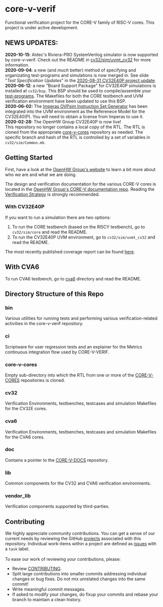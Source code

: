 # core-v-verif
Functional verification project for the CORE-V family of RISC-V cores. This project is under active development.

## NEWS UPDATES:
**2020-10-15**: Aldec's Riviera-PRO SystemVerilog simulator is now supported by core-v-verif.  Check out the README in [cv32/sim/uvmt_cv32](https://github.com/openhwgroup/core-v-verif/tree/master/cv32/sim/uvmt_cv32#running-the-environment-with-aldec-riviera-pro-riviera) for more information.
<br>
**2020-09-04**: a new (and _much_ better) method of specifying and organizating test-programs and simulations is now merged in.  See slide "_Test Specification Updates_" in the [2020-08-31 CV32E40P project update](https://github.com/openhwgroup/core-v-docs/blob/master/verif/MeetingPresentations/20200831-CV32E40P-ProjectScheduleUpdate.pptx).
<br>
**2020-06-12**: a new "Board Support Package" for CV32E40P simulations is installed at `cv32/bsp`.  This BSP should be used to compile/assemble your [test-programs](https://core-v-docs-verif-strat.readthedocs.io/en/latest/test_program_environment.html).  The Makefiles for both the CORE testbench and UVM verification environment have been updated to use this BSP.
<br>
**2020-06-02:** The [Imperas OVPsim Instruction Set Generator](http://www.ovpworld.org/) has been integrated into the UVM environment as the Referenece Model for the CV32E40(P).  You will need to obtain a license from Imperas to use it.
<br>
**2020-02-28:** The OpenHW Group CV32E40P is now live!<br>This repository no longer contains a local copy of the RTL.  The RTL is cloned from the appropriate [core-v-cores](https://github.com/openhwgroup/core-v-cores) repository as needed.  The specific branch and hash of the RTL is controlled by a set of variables in `cv32/sim/Common.mk`.

## Getting Started
First, have a look at the [OpenHW Group's website](https://www.openhwgroup.org) to learn a bit more about who we are and what we are doing.  

The design and verification documentation for the various CORE-V cores is located in the [OpenHW Group's CORE-V documentation repo](https://github.com/openhwgroup/core-v-docs).  Reading the [Verification Strategy](https://core-v-docs-verif-strat.readthedocs.io/en/latest/) is strongly recommended.

### With CV32E40P
If you want to run a simulation there are two options:
1. To run the CORE testbench (based on the RI5CY testbench), go to `cv32/sim/core` and read the README.
2. To run the CV32E40P UVM environment, go to `cv32/sim/uvmt_cv32` and read the README.

The most recently published coverage report can be found [here](https://mikeopenhwgroup.github.io/core-v-docs/).

## With CVA6
To run CVA6 testbench, go to [cva6](cva6) directory and read the README.

## Directory Structure of this Repo
### bin
Various utilities for running tests and performing various verification-related activities in the core-v-verif repository.

### ci
Scriptware for user regression tests and an explainer for the Metrics continuous integration flow used by CORE-V-VERIF.

### core-v-cores
Empty sub-directory into which the RTL from one or more of the [CORE-V-CORES](https://github.com/openhwgroup/core-v-cores) repositories is cloned.

### cv32
Verification Environments, testbenches, testcases and simulation Makefiles for the CV32E cores.

### cva6
Verification Environments, testbenches, testcases and simulation Makefiles for the CVA6 cores.

### doc
Contains a pointer to the [CORE-V-DOCS](https://github.com/openhwgroup/core-v-docs) repository.

### lib
Common components for the CV32 and CVA6 verification environments.

### vendor_lib
Verification components supported by third-parties.

## Contributing
We highly appreciate community contributions. You can get a sense of our current needs by reviewing the GitHub
[projects](https://github.com/openhwgroup/core-v-verif/projects) associated with this repository.   Individual work-items
within a project are defined as [issues](https://github.com/openhwgroup/core-v-verif/issues) with a `task` label.
<br><br>To ease our work of reviewing your contributions, please:

* Review [CONTRIBUTING](https://github.com/openhwgroup/core-v-verif/blob/master/CONTRIBUTING.md).
* Split large contributions into smaller commits addressing individual changes or bug fixes. Do not mix unrelated changes
into the same commit!
* Write meaningful commit messages.
* If asked to modify your changes, do fixup your commits and rebase your branch to maintain a clean history.
